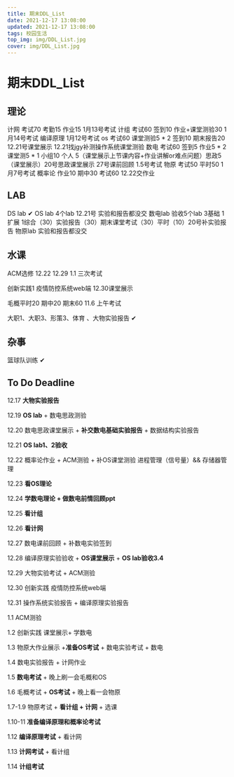 ```yaml
---
title: 期末DDL_List
date: 2021-12-17 13:08:00
updated: 2021-12-17 13:08:00
tags: 校园生活
top_img: img/DDL_List.jpg
cover: img/DDL_List.jpg
---
```


# 期末DDL_List

##  理论

计网 考试70 考勤15 作业15 1月13号考试
计组 考试60 签到10 作业+课堂测验30 1月14号考试
编译原理 1月12号考试
os 考试60 课堂测验5 * 2 签到10 期末报告20 12.21号课堂展示 12.21找jgy补测操作系统课堂测验
数电 考试60 签到5 作业5 * 2 课堂测5 * 1 小组10 个人 5（课堂展示上节课内容+作业讲解or难点问题）思政5（课堂展示）20号思政课堂展示 27号课前回顾 1.5号考试
物原 考试50 平时50 1月7号考试
概率论 作业10 期中30 考试60  12.22交作业

## LAB

DS lab   ✔
OS lab 4个lab 12.21号 实验和报告都没交
数电lab 验收5个lab 3基础 1扩展 1综合（30）实验报告（30）期末课堂考试（30）平时（10）20号补实验报告
物原lab 实验和报告都没交

## 水课

ACM选修 12.22 12.29 1.1 三次考试

创新实践1 疫情防控系统web端 12.30课堂展示

毛概平时20 期中20 期末60 11.6 上午考试

大职1、大职3、形策3、体育 、大物实验报告  ✔

## 杂事

篮球队训练  ✔

## To Do Deadline

12.17 **大物实验报告**

12.19 **OS lab** + 数电思政测验

12.20 数电思政课堂展示 + **补交数电基础实验报告** + 数据结构实验报告

12.21  **OS lab1、2验收**

12.22 概率论作业 + ACM测验 + 补OS课堂测验 进程管理（信号量）&& 存储器管理

12.23 **看OS理论**

12.24 **学数电理论 + 做数电前情回顾ppt**

12.25 **看计组**

12.26 **看计网**

12.27 数电课前回顾 + 补数电实验签到

12.28 编译原理实验验收 + **OS课堂展示** + **OS lab验收3.4** 

12.29 大物实验考试 + ACM测验

12.30 创新实践 疫情防控系统web端

12.31 操作系统实验报告 + 编译原理实验报告

1.1 ACM测验 

1.2 创新实践 课堂展示+ 学数电

1.3 物原大作业展示 +**准备OS考试** + 数电实验考试 + 数电

1.4 数电实验报告 + 计网作业

1.5 **数电考试** + 晚上刷一会毛概和OS

1.6 毛概考试 + **OS考试** + 晚上看一会物原

1.7-1.9 物原考试 + **看计组 + 计网** + 选课

1.10-11 **准备编译原理和概率论考试**

1.12 **编译原理考试** + 看计网

1.13 **计网考试** + 看计组

1.14 **计组考试**

